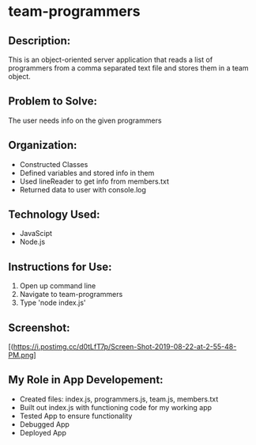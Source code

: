 # team-programmers

## Description: 
This is an object-oriented server application that reads a list of programmers from a comma separated text file and stores them in a team object.

## Problem to Solve: 
The user needs info on the given programmers


## Organization: 
* Constructed Classes
* Defined variables and stored info in them
* Used lineReader to get info from members.txt
* Returned data to user with console.log

## Technology Used:
* JavaScipt
* Node.js

## Instructions for Use:
1. Open up command line
2. Navigate to team-programmers
3. Type 'node index.js'

## Screenshot:
[(https://i.postimg.cc/d0tLfT7p/Screen-Shot-2019-08-22-at-2-55-48-PM.png]

## My Role in App Developement: 
* Created files: index.js, programmers.js, team.js, members.txt
* Built out index.js with functioning code for my working app
* Tested App to ensure functionality 
* Debugged App
* Deployed App